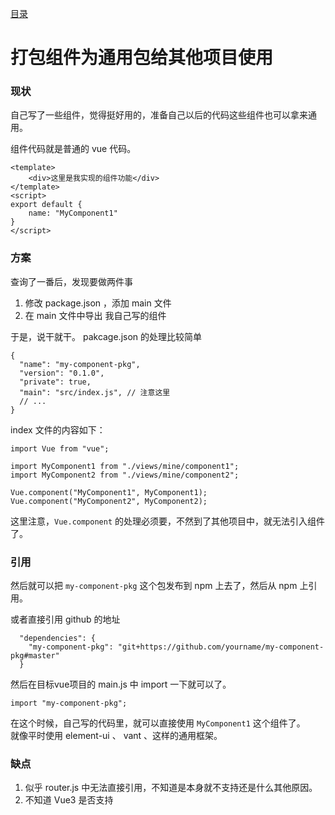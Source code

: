 [目录](./)

# 打包组件为通用包给其他项目使用

### 现状
自己写了一些组件，觉得挺好用的，准备自己以后的代码这些组件也可以拿来通用。  

组件代码就是普通的 vue 代码。
```
<template>
	<div>这里是我实现的组件功能</div>
</template>
<script>
export default {
	name: "MyComponent1"
}
</script>
```

### 方案

查询了一番后，发现要做两件事

1. 修改 package.json ，添加 main 文件
2. 在 main 文件中导出 我自己写的组件

于是，说干就干。
pakcage.json 的处理比较简单

```
{
  "name": "my-component-pkg",
  "version": "0.1.0",
  "private": true,
  "main": "src/index.js", // 注意这里
  // ...
}
```

index 文件的内容如下：
```
import Vue from "vue";

import MyComponent1 from "./views/mine/component1";
import MyComponent2 from "./views/mine/component2";

Vue.component("MyComponent1", MyComponent1);
Vue.component("MyComponent2", MyComponent2);
```

这里注意，`Vue.component` 的处理必须要，不然到了其他项目中，就无法引入组件了。

### 引用

然后就可以把 `my-component-pkg` 这个包发布到 npm 上去了，然后从 npm 上引用。

或者直接引用 github 的地址

```
  "dependencies": {
    "my-component-pkg": "git+https://github.com/yourname/my-component-pkg#master"
  }
```

然后在目标vue项目的 main.js 中 import 一下就可以了。

```
import "my-component-pkg";
```

在这个时候，自己写的代码里，就可以直接使用 `MyComponent1` 这个组件了。  
就像平时使用 element-ui 、 vant 、这样的通用框架。

### 缺点

1. 似乎 router.js 中无法直接引用，不知道是本身就不支持还是什么其他原因。
2. 不知道 Vue3 是否支持